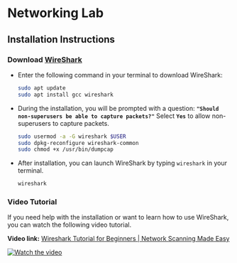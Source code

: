 # Networking Lab

## Installation Instructions

### Download [WireShark][def1]

- Enter the following command in your terminal to download WireShark:

  ```bash
  sudo apt update
  sudo apt install gcc wireshark
  ```

- During the installation, you will be prompted with a question: **`"Should non-superusers be able to capture packets?"`** Select **`Yes`** to allow non-superusers to capture packets.

  ```bash
  sudo usermod -a -G wireshark $USER
  sudo dpkg-reconfigure wireshark-common
  sudo chmod +x /usr/bin/dumpcap
  ```

- After installation, you can launch WireShark by typing `wireshark` in your terminal.

  ```bash
  wireshark
  ```

### Video Tutorial

If you need help with the installation or want to learn how to use WireShark, you can watch the following video tutorial.

**Video link:** [Wireshark Tutorial for Beginners | Network Scanning Made Easy](https://www.youtube.com/watch?v=qTaOZrDnMzQ)

[![Watch the video][def2]][def3]

[def1]: https://www.wireshark.org/
[def2]: https://img.youtube.com/vi/qTaOZrDnMzQ/hqdefault.jpg
[def3]: https://www.youtube.com/watch?v=qTaOZrDnMzQ
